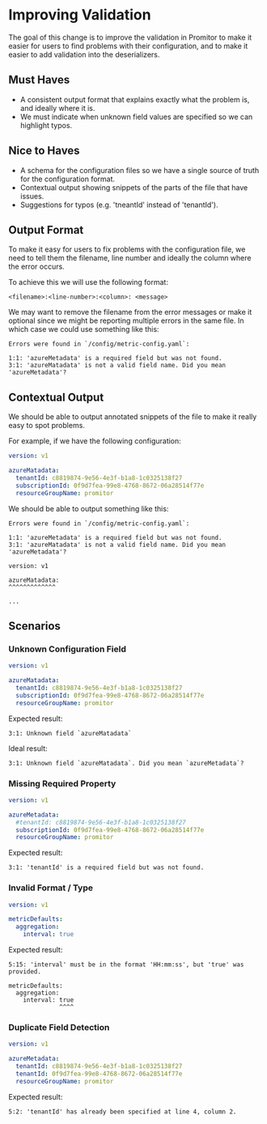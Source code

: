 # Improving Validation

The goal of this change is to improve the validation in Promitor to make it easier
for users to find problems with their configuration, and to make it easier to add
validation into the deserializers.

## Must Haves

- A consistent output format that explains exactly what the problem is, and ideally
  where it is.
- We must indicate when unknown field values are specified so we can highlight typos.

## Nice to Haves

- A schema for the configuration files so we have a single source of truth for the
  configuration format.
- Contextual output showing snippets of the parts of the file that have issues.
- Suggestions for typos (e.g. 'tneantId' instead of 'tenantId').

## Output Format

To make it easy for users to fix problems with the configuration file, we need to
tell them the filename, line number and ideally the column where the error occurs.

To achieve this we will use the following format:

```text
<filename>:<line-number>:<column>: <message>
```

We may want to remove the filename from the error messages or make it optional since
we might be reporting multiple errors in the same file. In which case we could use
something like this:

```text
Errors were found in `/config/metric-config.yaml`:

1:1: 'azureMetadata' is a required field but was not found.
3:1: 'azureMatadata' is not a valid field name. Did you mean 'azureMetadata'?
```

## Contextual Output

We should be able to output annotated snippets of the file to make it really easy
to spot problems.

For example, if we have the following configuration:

```yaml
version: v1

azureMatadata:
  tenantId: c8819874-9e56-4e3f-b1a8-1c0325138f27
  subscriptionId: 0f9d7fea-99e8-4768-8672-06a28514f77e
  resourceGroupName: promitor
```

We should be able to output something like this:

```text
Errors were found in `/config/metric-config.yaml`:

1:1: 'azureMetadata' is a required field but was not found.
3:1: 'azureMatadata' is not a valid field name. Did you mean 'azureMetadata'?

version: v1

azureMatadata:
^^^^^^^^^^^^^

...
```

## Scenarios

### Unknown Configuration Field

```yaml
version: v1

azureMatadata:
  tenantId: c8819874-9e56-4e3f-b1a8-1c0325138f27
  subscriptionId: 0f9d7fea-99e8-4768-8672-06a28514f77e
  resourceGroupName: promitor
```

Expected result:

```text
3:1: Unknown field `azureMatadata`
```

Ideal result:

```text
3:1: Unknown field `azureMatadata`. Did you mean `azureMetadata`?
```

### Missing Required Property

```yaml
version: v1

azureMetadata:
  #tenantId: c8819874-9e56-4e3f-b1a8-1c0325138f27
  subscriptionId: 0f9d7fea-99e8-4768-8672-06a28514f77e
  resourceGroupName: promitor
```

Expected result:

```text
3:1: 'tenantId' is a required field but was not found.
```

### Invalid Format / Type

```yaml
version: v1

metricDefaults:
  aggregation:
    interval: true
```

Expected result:

```text
5:15: 'interval' must be in the format 'HH:mm:ss', but 'true' was provided.

metricDefaults:
  aggregation:
    interval: true
              ^^^^
```

### Duplicate Field Detection

```yaml
version: v1

azureMetadata:
  tenantId: c8819874-9e56-4e3f-b1a8-1c0325138f27
  tenantId: 0f9d7fea-99e8-4768-8672-06a28514f77e
  resourceGroupName: promitor
```

Expected result:

```text
5:2: 'tenantId' has already been specified at line 4, column 2.
```
